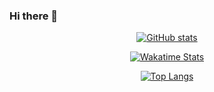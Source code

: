 ### Hi there 👋

[<div align=center>![GitHub stats](https://github-readme-stats.vercel.app/api?username=Jerry-Liu-dot&theme=tokyonight&hide=stars,issues&count_private=true&show_icons=true)](https://github.com/anuraghazra/github-readme-stats)


[<div align=center>![Wakatime Stats](https://github-readme-stats.vercel.app/api/wakatime?username=Jerry_Liu_dot&theme=tokyonight&layout=compact&langs_count=10)](https://github.com/anuraghazra/github-readme-stats)


[<div align=center>![Top Langs](https://github-readme-stats.vercel.app/api/top-langs/?username=Jerry-Liu-dot&theme=tokyonight&hide=Makefile,CMake&langs_count=10)](https://github.com/anuraghazra/github-readme-stats)
  

<!--
**Jerry-Liu-dot/Jerry-Liu-dot** is a ✨ _special_ ✨ repository because its `README.md` (this file) appears on your GitHub profile.

Here are some ideas to get you started:

- 🔭 I’m currently working on ...
- 🌱 I’m currently learning ...
- 👯 I’m looking to collaborate on ...
- 🤔 I’m looking for help with ...
- 💬 Ask me about ...
- 📫 How to reach me: ...
- 😄 Pronouns: ...
- ⚡ Fun fact: ...
-->
